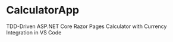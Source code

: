 # CalculatorApp
TDD-Driven ASP.NET Core Razor Pages Calculator with Currency Integration in VS Code

